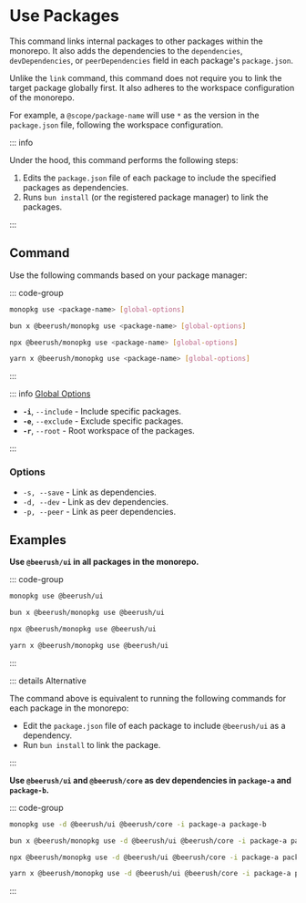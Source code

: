 # Use Packages

This command links internal packages to other packages within the monorepo. It also adds the dependencies to the `dependencies`, `devDependencies`, or `peerDependencies` field in each package's `package.json`.

Unlike the `link` command, this command does not require you to link the target package globally first. It also adheres to the workspace configuration of the monorepo.

For example, a `@scope/package-name` will use `*` as the version in the `package.json` file, following the workspace configuration.

::: info

Under the hood, this command performs the following steps:

1. Edits the `package.json` file of each package to include the specified packages as dependencies.
2. Runs `bun install` (or the registered package manager) to link the packages.

:::

## Command

Use the following commands based on your package manager:

::: code-group

```bash [Global]
monopkg use <package-name> [global-options]
```

```bash [Bun]
bun x @beerush/monopkg use <package-name> [global-options]
```

```bash [NPM]
npx @beerush/monopkg use <package-name> [global-options]
```

```bash [Yarn]
yarn x @beerush/monopkg use <package-name> [global-options]
```

:::

::: info [Global Options](../guides/usage#global-options)

- **`-i`**, `--include` - Include specific packages.
- **`-e`**, `--exclude` - Exclude specific packages.
- **`-r`**, `--root` - Root workspace of the packages.

:::

### Options

- `-s, --save` - Link as dependencies.
- `-d, --dev` - Link as dev dependencies.
- `-p, --peer` - Link as peer dependencies.

## Examples

**Use `@beerush/ui` in all packages in the monorepo.**

::: code-group

```bash [Global]
monopkg use @beerush/ui
```

```bash [Bun]
bun x @beerush/monopkg use @beerush/ui
```

```bash [NPM]
npx @beerush/monopkg use @beerush/ui
```

```bash [Yarn]
yarn x @beerush/monopkg use @beerush/ui
```

:::

::: details Alternative

The command above is equivalent to running the following commands for each package in the monorepo:

- Edit the `package.json` file of each package to include `@beerush/ui` as a dependency.
- Run `bun install` to link the package.

:::

**Use `@beerush/ui` and `@beerush/core` as dev dependencies in `package-a` and `package-b`.**

::: code-group

```bash [Global]
monopkg use -d @beerush/ui @beerush/core -i package-a package-b
```

```bash [Bun]
bun x @beerush/monopkg use -d @beerush/ui @beerush/core -i package-a package-b
```

```bash [NPM]
npx @beerush/monopkg use -d @beerush/ui @beerush/core -i package-a package-b
```

```bash [Yarn]
yarn x @beerush/monopkg use -d @beerush/ui @beerush/core -i package-a package-b
```

:::
